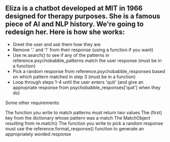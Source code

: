 ## Eliza is a chatbot developed at MIT in 1966 designed for therapy purposes. She is a famous piece of AI and NLP history. We're going to redesign her. Here is how she works:

- Greet the user and ask them how they are
- Remove '.' and '!' from their response (using a function if you want)
- Use re.search() to see if any of the patterns in reference.psychobabble_patterns match the user response (must be in a function)
- Pick a random response from reference.psychobabble_responses based on which pattern matched in step 3 (must be in a function)
- Loop through steps 1-4 until the user enters 'quit' (and give an appropriate response from psychobabble_responses['quit'] when they do)

Some other requirements:

The function you write to match patterns must return two values
The (first) key from the dictionary whose pattern was a match
The MatchObject resulting from re.match()
The function you write to pick a random response must use the reference.format_response() function to generate an appropriately worded response
